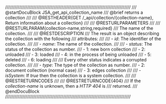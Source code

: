 ////////////////////////////////////////////////////////////////////////////////
/// @startDocuBlock JSA_get_api_collection_name
/// @brief returns a collection
///
/// @RESTHEADER{GET /_api/collection/{collection-name}, Return information about a collection}
///
/// @RESTURLPARAMETERS
///
/// @RESTURLPARAM{collection-name,string,required}
/// The name of the collection.
///
/// @RESTDESCRIPTION
/// The result is an object describing the collection with the following
/// attributes:
///
/// - *id*: The identifier of the collection.
///
/// - *name*: The name of the collection.
///
/// - *status*: The status of the collection as number.
///  - 1: new born collection
///  - 2: unloaded
///  - 3: loaded
///  - 4: in the process of being unloaded
///  - 5: deleted
///  - 6: loading
///
/// Every other status indicates a corrupted collection.
///
/// - *type*: The type of the collection as number.
///   - 2: document collection (normal case)
///   - 3: edges collection
///
/// - *isSystem*: If *true* then the collection is a system collection.
///
/// @RESTRETURNCODES
///
/// @RESTRETURNCODE{404}
/// If the *collection-name* is unknown, then a *HTTP 404* is
/// returned.
/// @endDocuBlock
////////////////////////////////////////////////////////////////////////////////